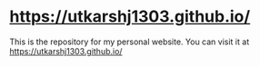 # https://utkarshj1303.github.io/
This is the repository for my personal website. You can visit it at https://utkarshj1303.github.io/ 
